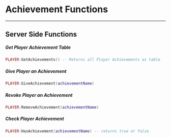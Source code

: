 # Achievement Functions

------------

## Server Side Functions

##### Get Player Achievement Table

```lua
PLAYER:GetAchievements() -- Returns all Player Achievements as table
```

##### Give Player an Achievement

```lua
PLAYER:GiveAchievement(achievementName)
```

##### Revoke Player an Achievement

```lua
PLAYER:RemoveAchievement(achievementName)
```

##### Check Player Achievement

```lua
PLAYER:HasAchievement(achievementName) -- returns true or false
```
